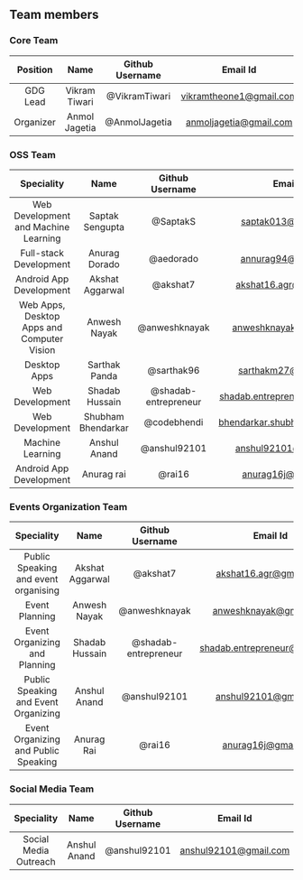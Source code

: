 ## Team members

### Core Team
| Position | Name | Github Username | Email Id |
|:--------:|:----:|:---------------:|:---------:|
|GDG Lead | Vikram Tiwari | @VikramTiwari | vikramtheone1@gmail.com |
|Organizer | Anmol Jagetia | @AnmolJagetia | anmoljagetia@gmail.com |

### OSS Team
| Speciality | Name | Github Username | Email Id |
|:--------:|:----:|:---------------:|:---------:|
| Web Development and Machine Learning | Saptak Sengupta | @SaptakS | saptak013@gmail.com |
| Full-stack Development | Anurag Dorado | @aedorado | annurag94@gmail.com |
| Android App Development | Akshat Aggarwal | @akshat7 | akshat16.agr@gmail.com |
| Web Apps, Desktop Apps and Computer Vision | Anwesh Nayak | @anweshknayak | anweshknayak@gmail.com |
| Desktop Apps | Sarthak Panda | @sarthak96 | sarthakm27@gmail.com |
| Web Development | Shadab Hussain | @shadab-entrepreneur | shadab.entrepreneur@gmail.com |
| Web Development | Shubham Bhendarkar | @codebhendi | bhendarkar.shubham@gmail.com |
| Machine Learning | Anshul Anand | @anshul92101 | anshul92101@gmail.com |
| Android App Development | Anurag rai | @rai16 | anurag16j@gmail.com |

### Events Organization Team
| Speciality | Name | Github Username | Email Id |
|:--------:|:----:|:---------------:|:---------:|
| Public Speaking and event organising | Akshat Aggarwal | @akshat7 | akshat16.agr@gmail.com |
| Event Planning | Anwesh Nayak | @anweshknayak | anweshknayak@gmail.com |
| Event Organizing and Planning | Shadab Hussain | @shadab-entrepreneur | shadab.entrepreneur@gmail.com |
| Public Speaking and Event Organizing | Anshul Anand | @anshul92101 | anshul92101@gmail.com |
| Event Organizing and Public Speaking | Anurag Rai | @rai16 | anurag16j@gmail.com |

### Social Media Team
| Speciality | Name | Github Username | Email Id |
|:--------:|:----:|:---------------:|:---------:|
| Social Media Outreach | Anshul Anand | @anshul92101 | anshul92101@gmail.com |
